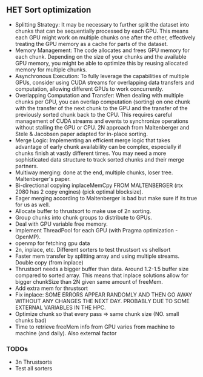 ## HET Sort optimization
- Splitting Strategy: It may be necessary to further split the dataset into chunks that can be sequentially processed by each GPU. This means each GPU might work on multiple chunks one after the other, effectively treating the GPU memory as a cache for parts of the dataset.
- Memory Management: The code allocates and frees GPU memory for each chunk. Depending on the size of your chunks and the available GPU memory, you might be able to optimize this by reusing allocated memory for multiple chunks.
- Asynchronous Execution: To fully leverage the capabilities of multiple GPUs, consider using CUDA streams for overlapping data transfers and computation, allowing different GPUs to work concurrently.
- Overlapping Computation and Transfer: When dealing with multiple chunks per GPU, you can overlap computation (sorting) on one chunk with the transfer of the next chunk to the GPU and the transfer of the previously sorted chunk back to the CPU. This requires careful management of CUDA streams and events to synchronize operations without stalling the GPU or CPU. 2N approach from Maltenberger and Stele & Jacobsen paper adapted for in-place sorting.
- Merge Logic: Implementing an efficient merge logic that takes advantage of early chunk availability can be complex, especially if chunks finish at vastly different times. You may need a more sophisticated data structure to track sorted chunks and their merge partners.
- Multiway merging: done at the end, multiple chunks, loser tree. Maltenberger's paper.
- Bi-directional copying inplaceMemCpy FROM MALTENBERGER (rtx 2080 has 2 copy engines) (pick optimal blocksize). 
- Eager merging according to Maltenberger is bad but make sure if its true for us as well.
- Allocate buffer to thrustsort to make use of 2n sorting.
- Group chunks into chunk groups to distribute to GPUs. 
- Deal with GPU variable free memory.
- Implement ThreadPool for each GPU (with Pragma optimization - OpenMP).
- openmp for fetching gpu data
- 2n, inplace, etc. Different sorters to test thrustsort vs shellsort
- Faster mem transfer by splitting array and using multiple streams. Double copy (from inplace)
- Thrustsort needs a bigger buffer than data. Around 1.2-1.5 buffer size compared to sorted array. This means that inplace solutions allow for bigger chunkSize than 2N given same amount of freeMem.
- Add extra mem for thrustsort
- Fix inplace: SOME ERRORS APPEAR RANDOMLY AND THEN GO AWAY WITHOUT ANY CHANGES THE NEXT DAY. PROBABLY DUE TO SOME EXTERNAL VARIABLES IN THE HPC.
- Optimize chunk so that every pass => same chunk size (NO. small chunks bad)
- Time to retrieve freeMem info from GPU varies from machine to machine (and daily). Also external factor

### TODOs
- 3n Thrustsorts
- Test all sorters